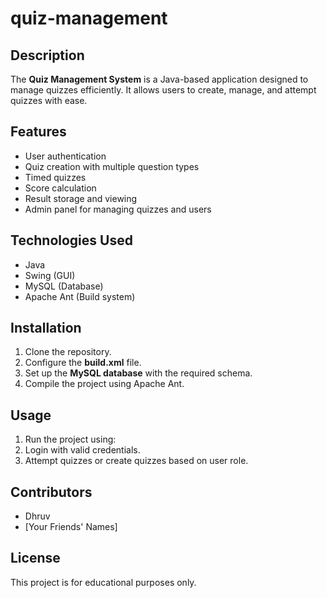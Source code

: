 # quiz-management
  
## Description
The **Quiz Management System** is a Java-based application designed to manage quizzes efficiently. It allows users to create, manage, and attempt quizzes with ease.

## Features
- User authentication
- Quiz creation with multiple question types
- Timed quizzes
- Score calculation
- Result storage and viewing
- Admin panel for managing quizzes and users

## Technologies Used
- Java
- Swing (GUI)
- MySQL (Database)
- Apache Ant (Build system)

## Installation
1. Clone the repository.
2. Configure the **build.xml** file.
3. Set up the **MySQL database** with the required schema.
4. Compile the project using Apache Ant.

## Usage
1. Run the project using:
2. Login with valid credentials.
3. Attempt quizzes or create quizzes based on user role.

## Contributors
- Dhruv
- [Your Friends' Names]

## License
This project is for educational purposes only.
